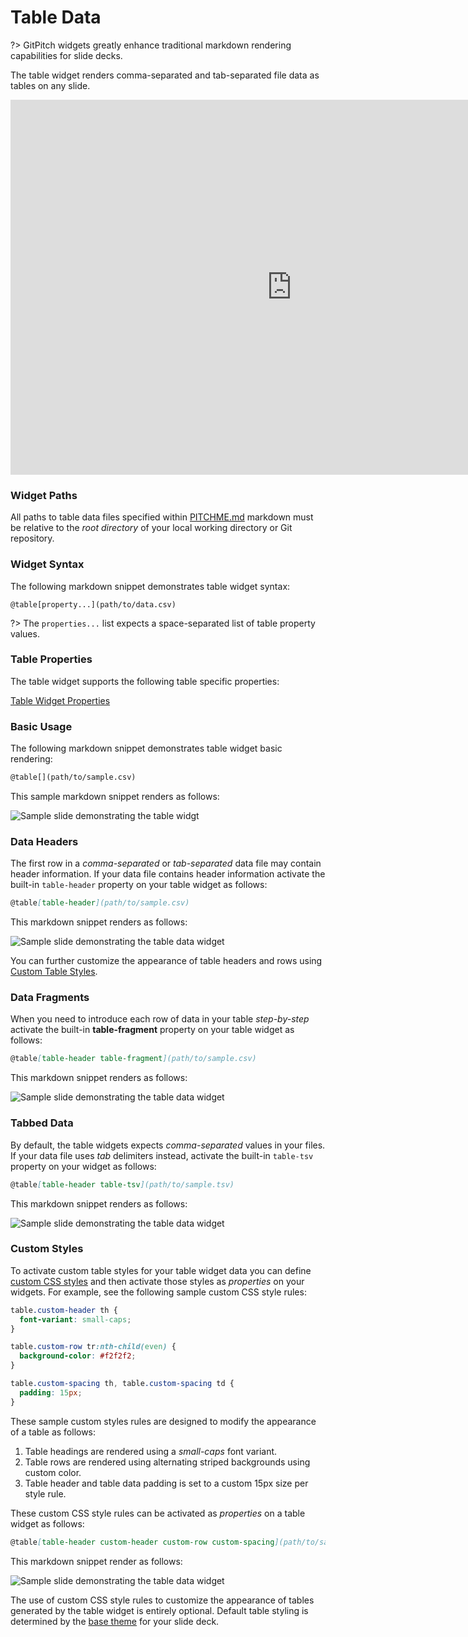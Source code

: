 # Table Data

?> GitPitch widgets greatly enhance traditional markdown rendering capabilities for slide decks.

The table widget renders comma-separated and tab-separated file data as tables on any slide.

<iframe id="youtube" width="900" height="600" src="https://www.youtube.com/embed/e48Wa3lqfcY" frameborder="0" allow="accelerometer; autoplay; encrypted-media; gyroscope; picture-in-picture" allowfullscreen></iframe>

### Widget Paths

All paths to table data files specified within [PITCHME.md](/conventions/pitchme-md.md) markdown must be relative to the *root directory* of your local working directory or Git repository.

### Widget Syntax

The following markdown snippet demonstrates table widget syntax:

```
@table[property...](path/to/data.csv)
```

?> The `properties...` list expects a space-separated list of table property values.

### Table Properties

The table widget supports the following table specific properties:

[Table Widget Properties](../_snippets/table-widget-properties.md ':include')

### Basic Usage

The following markdown snippet demonstrates table widget basic rendering:

```markdown
@table[](path/to/sample.csv)
```

This sample markdown snippet renders as follows:

![Sample slide demonstrating the table widgt](../_images/table-data-widget-basics.jpg)

### Data Headers

The first row in a *comma-separated* or *tab-separated* data file may contain header information. If your data file contains header information activate the built-in `table-header` property on your table widget as follows:

```markdown
@table[table-header](path/to/sample.csv)
```

This markdown snippet renders as follows:

![Sample slide demonstrating the table data widget](../_images/table-data-widget-header.jpg)

You can further customize the appearance of table headers and rows using [Custom Table Styles](#custom-styles).

### Data Fragments

When you need to introduce each row of data in your table *step-by-step* activate the built-in **table-fragment** property on your table widget as follows:

```markdown
@table[table-header table-fragment](path/to/sample.csv)
```

This markdown snippet renders as follows:

![Sample slide demonstrating the table data widget](../_images/table-data-widget-fragments.gif)

### Tabbed Data

By default, the table widgets expects *comma-separated* values in your files. If your data file uses *tab* delimiters instead, activate the built-in `table-tsv` property on your widget as follows:

```markdown
@table[table-header table-tsv](path/to/sample.tsv)
```

This markdown snippet renders as follows:

![Sample slide demonstrating the table data widget](../_images/table-data-widget-header.jpg)

### Custom Styles

To activate custom table styles for your table widget data you can define [custom CSS styles](/theme/custom-css.md) and then activate those styles as *properties* on your widgets. For example, see the following sample custom CSS style rules: 

```css
table.custom-header th {
  font-variant: small-caps;
}

table.custom-row tr:nth-child(even) {
  background-color: #f2f2f2;
}

table.custom-spacing th, table.custom-spacing td {
  padding: 15px;
}
```

These sample custom styles rules are designed to modify the appearance of a table as follows:

1. Table headings are rendered using a *small-caps* font variant.
1. Table rows are rendered using alternating striped backgrounds using custom color.
1. Table header and table data padding is set to a custom 15px size per style rule.

These custom CSS style rules can be activated as *properties* on a table widget as follows:

```markdown
@table[table-header custom-header custom-row custom-spacing](path/to/sample.csv)
```

This markdown snippet render as follows:

![Sample slide demonstrating the table data widget](../_images/table-data-widget-css.jpg)

The use of custom CSS style rules to customize the appearance of tables generated by the table widget is entirely optional.  Default table styling is determined by the [base theme](/theme/template.md) for your slide deck.

